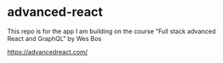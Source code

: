 # advanced-react
This repo is for the app I am building on the course "Full stack advanced React and GraphQL" by Wes Bos

https://advancedreact.com/
